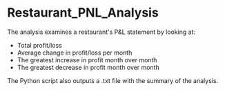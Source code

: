 # Restaurant_PNL_Analysis

The analysis examines a restaurant's P&L statement by looking at:

- Total profit/loss
- Average change in profit/loss per month
- The greatest increase in profit month over month
- The greatest decrease in profit month over month

The Python script also outputs a .txt file with the summary of the analysis. 
